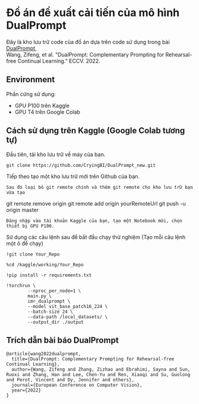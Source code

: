 # Đồ án đề xuất cải tiến của mô hình DualPrompt

Đây là kho lưu trữ code của đồ án dựa trên code sử dụng trong bài <a href="https://arxiv.org/pdf/2204.04799.pdf">DualPrompt</a>, <br>
Wang, Zifeng, et al. "DualPrompt: Complementary Prompting for Rehearsal-free Continual Learning." ECCV. 2022.

## Environment
Phần cứng sử dụng:
- GPU P100 trên Kaggle
- GPU T4 trên Google Colab
## Cách sử dụng trên Kaggle (Google Colab tương tự)
Đầu tiên, tải kho lưu trữ về máy của bạn.
```
git clone https://github.com/CryingBI/DualPrompt_new.git
```
Tiếp theo tạo một kho lưu trữ mới trên Github của bạn.
```
Sau đó loại bỏ git remote chính và thêm git remote cho kho lưu trữ bạn vừa tạo
```
git remote remove origin
git remote add origin yourRemoteUrl
git push -u origin master
```
Đăng nhập vào tài khoản Kaggle của bạn, tạo một Notebook mới, chọn thiết bị GPU P100.
```
Sử dụng các câu lệnh sau để bắt đầu chạy thử nghiệm (Tạo mỗi câu lệnh một ô để chạy)
```
!git clone Your_Repo

%cd /kaggle/working/Your_Repo

!pip install -r requirements.txt

!torchrun \
        --nproc_per_node=1 \
        main.py \
        imr_dualprompt \
        --model vit_base_patch16_224 \
        --batch-size 24 \
        --data-path /local_datasets/ \
        --output_dir ./output 
```

## Trích dẫn bài báo DualPrompt
```
@article{wang2022dualprompt,
  title={DualPrompt: Complementary Prompting for Rehearsal-free Continual Learning},
  author={Wang, Zifeng and Zhang, Zizhao and Ebrahimi, Sayna and Sun, Ruoxi and Zhang, Han and Lee, Chen-Yu and Ren, Xiaoqi and Su, Guolong and Perot, Vincent and Dy, Jennifer and others},
  journal={European Conference on Computer Vision},
  year={2022}
}
```
